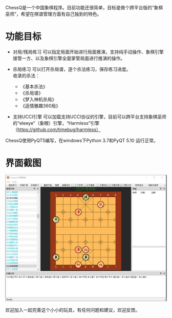 
ChessQ是一个中国象棋程序。目前功能还很简单，目标是做个跨平台版的“象棋巫师”，希望在棋谱管理方面有自己独到的特色。

# 功能目标
 
- 对局/残局练习
  可以指定局面开始进行局面推演，支持纯手动操作、象棋引擎接管一方、以及象棋引擎全面掌管局面进行推演的操作。

- 杀局练习
   可以打开杀局谱，逐个杀法练习，保存练习进度。 	
   收录的杀法：	
  * 《基本杀法》
  * 《杀局谱》
  * 《梦入神机杀局》
  * 《适情雅趣360局》  
  
- 支持UCCI引擎
  可以加载支持UCCI协议的引擎，目前可以跨平台支持象棋巫师的“eleeye”（象眼）引擎，“Harmless”引擎（https://github.com/timebug/harmless）
  

ChessQ使用PyQT5编写，在windows下Python 3.7和PyQT 5.10 运行正常。

# 界面截图
<img src="./doc/screenshot/main.png"/>


欢迎加入一起完善这个小小的玩具，有任何问题和建议，欢迎反馈。
